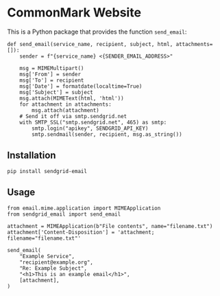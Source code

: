 # CommonMark Website

This is a Python package that provides the function `send_email`:

    def send_email(service_name, recipient, subject, html, attachments=[]):
        sender = f"{service_name} <{SENDER_EMAIL_ADDRESS>"

        msg = MIMEMultipart()
        msg['From'] = sender
        msg['To'] = recipient
        msg['Date'] = formatdate(localtime=True)
        msg['Subject'] = subject
        msg.attach(MIMEText(html, 'html'))
        for attachment in attachments:
            msg.attach(attachment)
        # Send it off via smtp.sendgrid.net
        with SMTP_SSL("smtp.sendgrid.net", 465) as smtp:
            smtp.login("apikey", SENDGRID_API_KEY)
            smtp.sendmail(sender, recipient, msg.as_string())

## Installation

    pip install sendgrid-email

## Usage

    from email.mime.application import MIMEApplication
    from sendgrid_email import send_email

    attachment = MIMEApplication(b"File contents", name="filename.txt")
    attachment['Content-Disposition'] = 'attachment; filename="filename.txt"'

    send_email(
        "Example Service",
        "recipient@example.org",
        "Re: Example Subject",
        "<h1>This is an example email</h1>",
        [attachment],
    )
